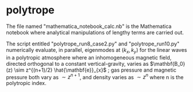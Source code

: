 # polytrope

The file named "mathematica_notebook_calc.nb" is the Mathematica notebook where analytical manipulations of lengthy terms are carried out.

The script entitled "polytrope_run8_case2.py" and "polytrope_run10.py" numerically evaluate, in parallel, eigenmodes at $(k_x, k_y)$ for the linear waves in a polytropic atmosphere where an inhomogeneous magnetic field, directed orthogonal to a constant vertical-gravity, varies as $\mathbf{B_0}(z) \sim z^{(n+1)/2} \hat{\mathbf{e}}_{x}$ ; gas pressure and magnetic pressure both vary as $\sim z^{n+1}$, and density varies as $\sim z^n$ where n is the polytropic index.

